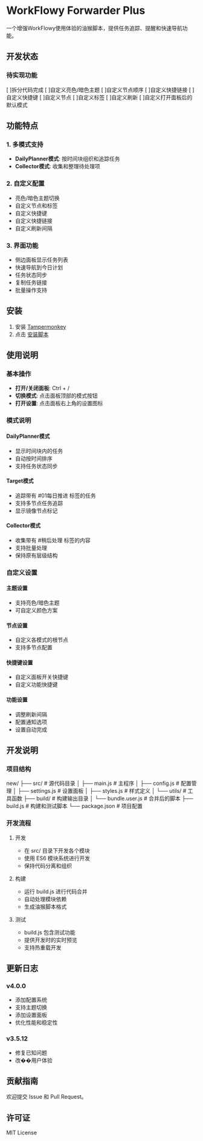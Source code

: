 # WorkFlowy Forwarder Plus

一个增强WorkFlowy使用体验的油猴脚本，提供任务追踪、提醒和快速导航功能。

## 开发状态


### 待实现功能
[ ]拆分代码完成
[ ]自定义亮色/暗色主题
[ ]自定义节点顺序
[ ]自定义快捷链接
[ ]自定义快捷键
[ ]自定义节点
[ ]自定义标签
[ ]自定义刷新
[ ]自定义打开面板后的默认模式

## 功能特点

### 1. 多模式支持
- **DailyPlanner模式**: 按时间块组织和追踪任务
- **Collector模式**: 收集和整理待处理项

### 2. 自定义配置
- 亮色/暗色主题切换
- 自定义节点和标签
- 自定义快捷键
- 自定义快捷链接
- 自定义刷新间隔

### 3. 界面功能
- 侧边面板显示任务列表
- 快速导航到今日计划
- 任务状态同步
- 复制任务链接
- 批量操作支持

## 安装

1. 安装 [Tampermonkey](https://www.tampermonkey.net/)
2. 点击 [安装脚本](链接到脚本)

## 使用说明

### 基本操作
- **打开/关闭面板**: Ctrl + /
- **切换模式**: 点击面板顶部的模式按钮
- **打开设置**: 点击面板右上角的设置图标

### 模式说明

#### DailyPlanner模式
- 显示时间块内的任务
- 自动按时间排序
- 支持任务状态同步

#### Target模式
- 追踪带有 #01每日推进 标签的任务
- 支持多节点任务追踪
- 显示镜像节点标记

#### Collector模式
- 收集带有 #稍后处理 标签的内容
- 支持批量处理
- 保持原有层级结构

### 自定义设置

#### 主题设置
- 支持亮色/暗色主题
- 可自定义颜色方案

#### 节点设置
- 自定义各模式的根节点
- 支持多节点配置

#### 快捷键设置
- 自定义面板开关快捷键
- 自定义功能快捷键

#### 功能设置
- 调整刷新间隔
- 配置通知选项
- 设置自动完成

## 开发说明

### 项目结构
new/
├── src/                  # 源代码目录
│   ├── main.js          # 主程序
│   ├── config.js        # 配置管理
│   ├── settings.js      # 设置面板
│   ├── styles.js        # 样式定义
│   └── utils/           # 工具函数
├── build/               # 构建输出目录
│   └── bundle.user.js   # 合并后的脚本
├── build.js            # 构建和测试脚本
└── package.json        # 项目配置

### 开发流程
1. 开发
   - 在 src/ 目录下开发各个模块
   - 使用 ES6 模块系统进行开发
   - 保持代码分离和组织

2. 构建
   - 运行 build.js 进行代码合并
   - 自动处理模块依赖
   - 生成油猴脚本格式

3. 测试
   - build.js 包含测试功能
   - 提供开发时的实时预览
   - 支持热重载开发

## 更新日志

### v4.0.0
- 添加配置系统
- 支持主题切换
- 添加设置面板
- 优化性能和稳定性

### v3.5.12
- 修复已知问题
- 改��用户体验

## 贡献指南

欢迎提交 Issue 和 Pull Request。

## 许可证

MIT License